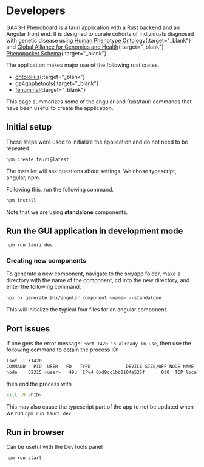 # Developers

GA4GH Phenoboard is a tauri application with a Rust backend and an Angular front end.
It is designed to curate cohorts of individuals diagnosed with genetic disease using
[Human Phenotype Ontology](https://hpo.jax.org/){:target="\_blank"} and [Global Alliance for Genomics and Health](https://www.ga4gh.org/){:target="\_blank"} [Phenopacket Schema](https://phenopacket-schema.readthedocs.io/en/latest/){:target="\_blank"}.

The application makes major use of the following rust crates.

- [ontololius](https://docs.rs/ontolius/latest/ontolius/){:target="\_blank"}
- [ga4ghphetools](https://github.com/P2GX/ga4ghphetools){:target="\_blank"}
- [fenominal](https://github.com/P2GX/fenominal){:target="\_blank"}


This page summarizes some of the angular and Rust/tauri commands that have been useful to create the application.


## Initial setup
These steps were used to initialize the application and do not need to be repeated
```bash 
npm create tauri@latest
```
The installer will ask questions about settings. We chose typescript, angular, npm.

Following this, run the following command.

```bash 
npm install
```

Note that we are using **standalone** components.

## Run the GUI application in development mode
```bash 
npm run tauri dev
```



### Creating new components
To generate a new component, navigate to the src/app folder, make a directory with the name of the component, cd into the new directory, 
and enter the following command.
```bash 
npx nx generate @nx/angular:component <name> --standalone
```
This will initialize the typical four files for an angular component.


## Port issues
If one gets the error message: ``Port 1420 is already in use``, then use the following command to obtain the process ID:
```bash
lsof -i :1420
COMMAND   PID  USER   FD   TYPE             DEVICE SIZE/OFF NODE NAME
node    32315 <user>   49u  IPv4 0xd9cc1bb0104a525f      0t0  TCP localhost:timbuktu-srv4 (LISTEN)
```
then end the process with
```bash
kill -9 <PID>
```
This may also cause the typescript part of the app to not be updated when we run ``npm run tauri dev``.


## Run in browser
Can be useful with the DevTools panel
```bash
npm run start
```




